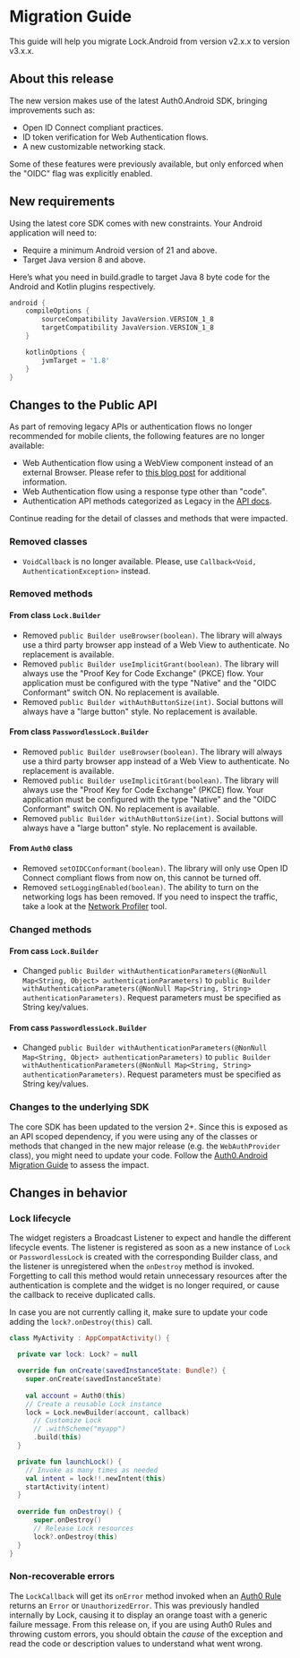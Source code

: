 # Migration Guide
This guide will help you migrate Lock.Android from version v2.x.x to version v3.x.x. 

## About this release
The new version makes use of the latest Auth0.Android SDK, bringing improvements such as:
 - Open ID Connect compliant practices.
 - ID token verification for Web Authentication flows.
 - A new customizable networking stack.
 
 Some of these features were previously available, but only enforced when the "OIDC" flag was explicitly enabled.  

## New requirements
Using the latest core SDK comes with new constraints. Your Android application will need to:
- Require a minimum Android version of 21 and above.
- Target Java version 8 and above.

Here’s what you need in build.gradle to target Java 8 byte code for the Android and Kotlin plugins respectively.

```groovy
android {
    compileOptions {
        sourceCompatibility JavaVersion.VERSION_1_8
        targetCompatibility JavaVersion.VERSION_1_8
    }

    kotlinOptions {
        jvmTarget = '1.8'
    }
}
```

## Changes to the Public API
As part of removing legacy APIs or authentication flows no longer recommended for mobile clients, the following features are no longer available:

- Web Authentication flow using a WebView component instead of an external Browser. Please refer to [this blog post](https://auth0.com/blog/google-blocks-oauth-requests-from-embedded-browsers/) for additional information.
- Web Authentication flow using a response type other than "code".
- Authentication API methods categorized as Legacy in the [API docs](https://auth0.com/docs/api/authentication).

Continue reading for the detail of classes and methods that were impacted.

### Removed classes
- `VoidCallback` is no longer available. Please, use `Callback<Void, AuthenticationException>` instead.

### Removed methods

#### From class `Lock.Builder`
- Removed `public Builder useBrowser(boolean)`. The library will always use a third party browser app instead of a Web View to authenticate. No replacement is available.
- Removed `public Builder useImplicitGrant(boolean)`. The library will always use the "Proof Key for Code Exchange" (PKCE) flow. Your application must be configured with the type "Native" and the "OIDC Conformant" switch ON. No replacement is available.
- Removed `public Builder withAuthButtonSize(int)`. Social buttons will always have a "large button" style. No replacement is available. 

#### From class `PasswordlessLock.Builder`
- Removed `public Builder useBrowser(boolean)`. The library will always use a third party browser app instead of a Web View to authenticate. No replacement is available.
- Removed `public Builder useImplicitGrant(boolean)`. The library will always use the "Proof Key for Code Exchange" (PKCE) flow. Your application must be configured with the type "Native" and the "OIDC Conformant" switch ON. No replacement is available.
- Removed `public Builder withAuthButtonSize(int)`. Social buttons will always have a "large button" style. No replacement is available. 

#### From `Auth0` class
- Removed `setOIDCConformant(boolean)`. The library will only use Open ID Connect compliant flows from now on, this cannot be turned off.
- Removed `setLoggingEnabled(boolean)`. The ability to turn on the networking logs has been removed. If you need to inspect the traffic, take a look at the [Network Profiler](https://developer.android.com/studio/profile/network-profiler) tool. 

### Changed methods

#### From cass `Lock.Builder`
- Changed `public Builder withAuthenticationParameters(@NonNull Map<String, Object> authenticationParameters)` to `public Builder withAuthenticationParameters(@NonNull Map<String, String> authenticationParameters)`. Request parameters must be specified as String key/values.

#### From cass `PasswordlessLock.Builder`
- Changed `public Builder withAuthenticationParameters(@NonNull Map<String, Object> authenticationParameters)` to `public Builder withAuthenticationParameters(@NonNull Map<String, String> authenticationParameters)`. Request parameters must be specified as String key/values.

### Changes to the underlying SDK

The core SDK has been updated to the version 2+. Since this is exposed as an API scoped dependency, if you were using any of the classes or methods that changed in the new major release (e.g. the `WebAuthProvider` class), you might need to update your code. Follow the [Auth0.Android Migration Guide](https://github.com/auth0/Auth0.Android/blob/main/V2_MIGRATION_GUIDE.md) to assess the impact. 

## Changes in behavior

### Lock lifecycle

The widget registers a Broadcast Listener to expect and handle the different lifecycle events. The listener is registered as soon as a new instance of `Lock` or `PasswordlessLock` is created with the corresponding Builder class, and the listener is unregistered when the `onDestroy` method is invoked. Forgetting to call this method would retain unnecessary resources after the authentication is complete and the widget is no longer required, or cause the callback to receive duplicated calls. 

In case you are not currently calling it, make sure to update your code adding the `lock?.onDestroy(this)` call.

```kotlin
class MyActivity : AppCompatActivity() {

  private var lock: Lock? = null

  override fun onCreate(savedInstanceState: Bundle?) {
    super.onCreate(savedInstanceState)
    
    val account = Auth0(this)
    // Create a reusable Lock instance
    lock = Lock.newBuilder(account, callback)
      // Customize Lock
      // .withScheme("myapp")
      .build(this)
  }

  private fun launchLock() {
    // Invoke as many times as needed
    val intent = lock!!.newIntent(this)
    startActivity(intent)
  }
 
  override fun onDestroy() {
      super.onDestroy()
      // Release Lock resources
      lock?.onDestroy(this)
  }
}
```

### Non-recoverable errors

The `LockCallback` will get its `onError` method invoked when an [Auth0 Rule](https://auth0.com/docs/rules) returns an `Error` or `UnauthorizedError`. This was previously handled internally by Lock, causing it to display an orange toast with a generic failure message. From this release on, if you are using Auth0 Rules and throwing custom errors, you should obtain the _cause_ of the exception and read the code or description values to understand what went wrong.  